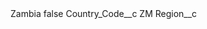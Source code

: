 <?xml version="1.0" encoding="UTF-8"?>
<CustomMetadata xmlns="http://soap.sforce.com/2006/04/metadata" xmlns:xsi="http://www.w3.org/2001/XMLSchema-instance" xmlns:xsd="http://www.w3.org/2001/XMLSchema">
    <label>Zambia</label>
    <protected>false</protected>
    <values>
        <field>Country_Code__c</field>
        <value xsi:type="xsd:string">ZM</value>
    </values>
    <values>
        <field>Region__c</field>
        <value xsi:nil="true"/>
    </values>
</CustomMetadata>
